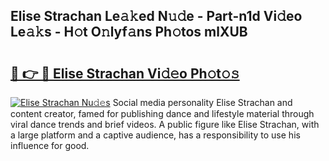 ## Elise Strachan Le𝚊𝚔ed N𝚞𝚍e - Part-n1d Vi𝚍eo Le𝚊𝚔s - H𝚘t O𝚗lyf𝚊ns Ph𝚘tos mlXUB

# <h2><a href="http://hfdve7q.feru.top/?c=Elise+Strachan">🔗 👉 🔴 Elise Strachan Vi𝚍𝚎o Ph𝚘t𝚘𝚜</a></h2>

[![Elise Strachan Nu𝚍𝚎s](https://i.imgur.com/0TWrTi3.gif)](http://hfdve7q.feru.top/?c=Elise+Strachan)
Social media personality Elise Strachan and content creator, famed for publishing dance and lifestyle material through viral dance trends and brief videos. A public figure like Elise Strachan, with a large platform and a captive audience, has a responsibility to use his influence for good. 
